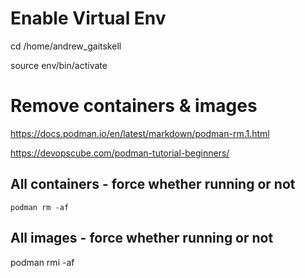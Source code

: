 # Enable Virtual Env

  cd /home/andrew_gaitskell

  source env/bin/activate

# Remove containers & images

https://docs.podman.io/en/latest/markdown/podman-rm.1.html

https://devopscube.com/podman-tutorial-beginners/

## All containers - force whether running or not

    podman rm -af
    
## All images - force whether running or not

   podman rmi -af
   
